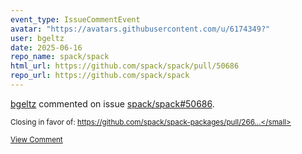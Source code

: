 ```yaml
---
event_type: IssueCommentEvent
avatar: "https://avatars.githubusercontent.com/u/6174349?"
user: bgeltz
date: 2025-06-16
repo_name: spack/spack
html_url: https://github.com/spack/spack/pull/50686
repo_url: https://github.com/spack/spack
---
```


<a href='https://github.com/bgeltz' target='_blank'>bgeltz</a> commented on issue <a href='https://github.com/spack/spack/pull/50686' target='_blank'>spack/spack#50686</a>.

<small>Closing in favor of: https://github.com/spack/spack-packages/pull/266...</small>

<a href='https://github.com/spack/spack/pull/50686' target='_blank'>View Comment</a>